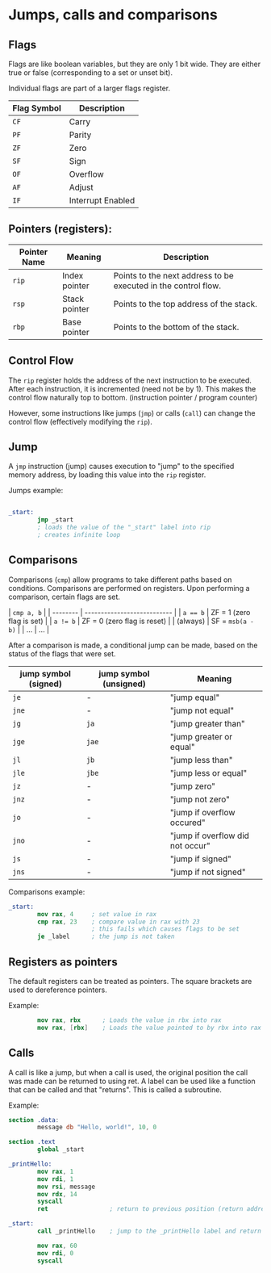 # Jumps, calls and comparisons

## Flags

Flags are like boolean variables, but they are only 1 bit wide.
They are either true or false (corresponding to a set or unset bit).

Individual flags are part of a larger flags register.

| Flag Symbol  | Description       |
| ------------ | ----------------- |
| `CF`         | Carry             |
| `PF`         | Parity            |
| `ZF`         | Zero              |
| `SF`         | Sign              |
| `OF`         | Overflow          |
| `AF`         | Adjust            |
| `IF`         | Interrupt Enabled |


## Pointers (registers):

| Pointer Name | Meaning       | Description                             |
| ------------ | ------------- | --------------------------------------- |
| `rip`         | Index pointer | Points to the next address to be executed in the control flow. |
| `rsp`         | Stack pointer | Points to the top address of the stack. |
| `rbp`         | Base pointer  | Points to the bottom of the stack.      |



## Control Flow

The `rip` register holds the address of the next instruction to be executed.
After each instruction, it is incremented (need not be by 1).
This makes the control flow naturally top to bottom.
(instruction pointer / program counter)

However, some instructions like jumps (`jmp`) or calls (`call`) can change the
control flow (effectively modifying the `rip`).

## Jump

A `jmp` instruction (jump) causes execution to "jump" to the specified memory address, by loading this value into the `rip` register.

Jumps example:

```nasm

_start:
        jmp _start
        ; loads the value of the "_start" label into rip
        ; creates infinite loop
```


## Comparisons

Comparisons (`cmp`) allow programs to take different paths based on conditions.
Comparisons are performed on registers.
Upon performing a comparison, certain flags are set.

| `cmp a, b`                             |
| -------- | --------------------------- |
| `a == b` | ZF = 1 (zero flag is set)   |
| `a != b` | ZF = 0 (zero flag is reset) |
| (always) | SF = `msb(a - b)`           |
| ...      | ...                         |

After a comparison is made, a conditional jump can be made, based on the status of the flags that were set.

| jump symbol (signed) | jump symbol (unsigned) | Meaning                  |
| -------------------- | -----------------------|------------------------- |
| `je`                  | -                      | "jump equal"             |
| `jne`                 | -                      | "jump not equal"         |
| `jg`                  | `ja`                    | "jump greater than"      |
| `jge`                 | `jae`                   | "jump greater or equal"  |
| `jl`                  | `jb`                    | "jump less than"         |
| `jle`                 | `jbe`                   | "jump less or equal"     |
| `jz`                  | -                      | "jump zero"              |
| `jnz`                 | -                      | "jump not zero"          |
| `jo`                  | -                      | "jump if overflow occured" |
| `jno`                 | -                      | "jump if overflow did not occur" |
| `js`                  | -                      | "jump if signed"         |
| `jns`                 | -                      | "jump if not signed"     |


Comparisons example:
```nasm
_start:
        mov rax, 4     ; set value in rax
        cmp rax, 23    ; compare value in rax with 23
                       ; this fails which causes flags to be set
        je _label      ; the jump is not taken
```


## Registers as pointers

The default registers can be treated as pointers.
The square brackets are used to dereference pointers.

Example:
```nasm
        mov rax, rbx      ; Loads the value in rbx into rax
        mov rax, [rbx]    ; Loads the value pointed to by rbx into rax
```

## Calls
A call is like a jump, but when a call is used, the original position the call
was made can be returned to using ret.
A label can be used like a function that can be called and that "returns".
This is called a subroutine.

Example:

```nasm
section .data:
        message db "Hello, world!", 10, 0

section .text
        global _start

_printHello:
        mov rax, 1
        mov rdi, 1
        mov rsi, message
        mov rdx, 14
        syscall
        ret                 ; return to previous position (return address)

_start:
        call _printHello    ; jump to the _printHello label and return

        mov rax, 60
        mov rdi, 0
        syscall
```